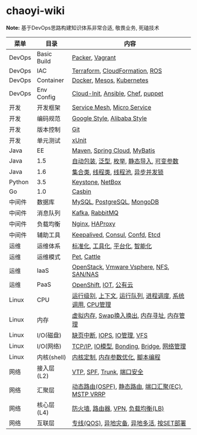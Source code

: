 # chaoyi-wiki

**Note:** 基于DevOps思路构建知识体系非常合适, 敬畏业务, 死磕技术

| 菜单 | 目录 | 内容 |
|-----|------|-----|
| DevOps | Basic Build |  [Packer](/wiki/devops/devops.html), [Vagrant](/wiki/devops/devops.html) |
| DevOps | IAC |  [Terraform](/wiki/devops/devops.html), [CloudFormation](/wiki/devops/devops.html), [ROS](/wiki/devops/devops.html) |
| DevOps | Container |  [Docker](/wiki/devops/devops.html), [Mesos](/wiki/devops/devops.html), [Kubernetes](/wiki/devops/devops.html) |
| DevOps | Env Config |  [Cloud-Init](/wiki/devops/devops.html), [Ansible](/wiki/devops/devops.html), [Chef](/wiki/devops/devops.html), [puppet](/wiki/devops/devops.html) |
| 开发 | 开发框架 |  [Service Mesh](/wiki/dev/dev.html), [Micro Service](/wiki/dev/dev.html) |
| 开发 | 编码规范 |  [Google Style](/wiki/dev/dev.html), [Alibaba Style](/wiki/dev/dev.html) |
| 开发 | 版本控制 |  [Git](/wiki/dev/dev.html) |
| 开发 | 单元测试 |  [xUnit](/wiki/dev/dev.html) |
| Java | EE |  [Maven](/wiki/java/java.html), [Spring Cloud](/wiki/java/java.html), [MyBatis](/wiki/java/java.html) |
| Java | 1.5 |  [自动包装](/wiki/java/java.html), [泛型](/wiki/java/java.html), [枚举](/wiki/java/java.html), [静态导入](/wiki/java/java.html), [可变参数](/wiki/java/java.html)  |
| Java | 1.6 |  [集合类](/wiki/java/java.html), [线程类](/wiki/java/java.html), [线程池](/wiki/java/java.html), [异步并发锁](/wiki/java/java.html) |
| Python | 3.5 |  [Keystone](/wiki/python/python.html), [NetBox](/wiki/python/python.html)   |
| Go | 1.0 |  [Casbin](/wiki/go/go.html)  |
| 中间件 | 数据库 |  [MySQL](/wiki/middleware/middleware.html), [PostgreSQL](/wiki/middleware/middleware.html), [MongoDB](/wiki/middleware/middleware.html) |
| 中间件 | 消息队列 |  [Kafka](/wiki/middleware/middleware.html), [RabbitMQ](/wiki/middleware/middleware.html) |
| 中间件 | 负载均衡 |  [Nginx](/wiki/middleware/middleware.html), [HAProxy](/wiki/middleware/middleware.html) |
| 中间件 | 辅助工具 |  [Keepalived](/wiki/middleware/middleware.html), [Consul](/wiki/middleware/middleware.html), [Confd](/wiki/middleware/middleware.html), [Etcd](/wiki/middleware/middleware.html) |
| 运维 | 运维体系 |  [标准化](/wiki/ops/ops.html), [工具化](/wiki/ops/ops.html), [平台化](/wiki/ops/ops.html), [智能化](/wiki/ops/ops.html) |
| 运维 | 运维模式 |  [Pet](/wiki/ops/ops.html), [Cattle](/wiki/ops/ops.html) |
| 运维 | IaaS |  [OpenStack](/wiki/ops/ops.html), [Vmware Vsphere](/wiki/ops/ops.html), [NFS](/wiki/ops/ops.html), [SAN/NAS](/wiki/ops/ops.html) |
| 运维 | PaaS |  [OpenShift](/wiki/ops/ops.html), [IOT](/wiki/ops/ops.html), [公有云](/wiki/ops/ops.html) |
| Linux | CPU |  [运行级别](/wiki/linux/linux.html), [上下文](/wiki/linux/linux.html), [运行队列](/wiki/linux/linux.html), [进程调度](/wiki/linux/linux.html), [系统调用](/wiki/linux/linux.html), [CPU管理](/wiki/linux/linux.html) |
| Linux | 内存 |  [虚拟内存](), [Swap换入换出](/wiki/linux/linux.html), [内存寻址](), [内存管理]() |
| Linux | I/O(磁盘) |  [缺页中断](/wiki/linux/linux.html), [IOPS](), [IO管理](/wiki/linux/linux.html), [VFS](/wiki/linux/linux.html) |
| Linux | I/O(网络) |  [TCP/IP](/wiki/linux/linux.html), [IO模型](), [Bonding](/wiki/linux/linux.html), [Bridge](/wiki/linux/linux.html), [网络管理](/wiki/linux/linux.html) |
| Linux | 内核(shell) |  [内核定制](/wiki/linux/linux.html), [内存参数优化](/wiki/linux/linux.html), [脚本编程](/wiki/linux/linux.html) |
| 网络 | 接入层(L2) |  [VTP](/wiki/network/network.html), [SPF](/wiki/network/network.html), [Trunk](/wiki/network/network.html), [端口安全](/wiki/network/network.html) |
| 网络 | 汇聚层 |  [动态路由(OSPF)](/wiki/network/network.html), [静态路由](/wiki/network/network.html), [端口汇聚(EC)](/wiki/network/network.html), [MSTP VRRP](/wiki/network/network.html) |
| 网络 | 核心层(L4) |  [防火墙](/wiki/network/network.html), [路由器](/wiki/network/network.html), [VPN](), [负载均衡(LB)](/wiki/network/network.html) |
| 网络 | 互联层 |  [专线(QOS)](/wiki/network/network.html), [异地灾备](/wiki/network/network.html), [异地多活](/wiki/network/network.html), [按SET部署](/wiki/network/network.html) |
